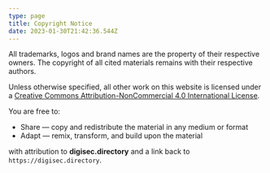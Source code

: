 ```yaml
---
type: page
title: Copyright Notice
date: 2023-01-30T21:42:36.544Z
---
```

All trademarks, logos and brand names are the property of their respective owners. The copyright of all cited materials remains with their respective authors.

Unless otherwise specified, all other work on this website is licensed under a [Creative Commons Attribution-NonCommercial 4.0 International License](http://creativecommons.org/licenses/by-nc/4.0/).

You are free to:

* Share — copy and redistribute the material in any medium or format
* Adapt — remix, transform, and build upon the material

with attribution to **digisec.directory** and a link back to `https://digisec.directory`.